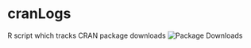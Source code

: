 # cranLogs
R script which tracks CRAN package downloads
![Package Downloads](https://github.com/rmarketing/cranLogs/img/packageDownloads.pnd "CRAN Package Downloads")

